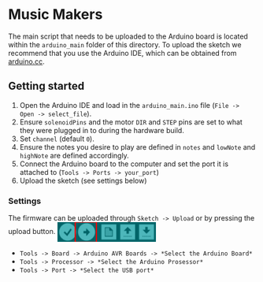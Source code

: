 # Music Makers

The main script that needs to be uploaded to the Arduino board is located within the `arduino_main` folder of this directory. To upload the sketch we recommend that you use the Arduino IDE, which can be obtained from [arduino.cc](https://www.arduino.cc/en/software).

## Getting started

1. Open the Arduino IDE and load in the `arduino_main.ino` file (`File -> Open -> select_file`).
1. Ensure `solenoidPins` and the motor `DIR` and `STEP` pins are set to what they were plugged in to during the hardware build.
1. Set `channel` (default `0`).
1. Ensure the notes you desire to play are defined in `notes` and `lowNote` and `highNote` are defined accordingly.
1. Connect the Arduino board to the computer and set the port it is attached to (`Tools -> Ports -> your_port`)
1. Upload the sketch (see settings below)

### Settings

The firmware can be uploaded through `Sketch -> Upload` or by pressing the upload button.
<img align="center" width="200" src="../Documents/upload.png" />
  
- `Tools -> Board -> Arduino AVR Boards -> *Select the Arduino Board*`
- `Tools -> Processor -> *Select the Arduino Prosessor*`
- `Tools -> Port -> *Select the USB port*`
